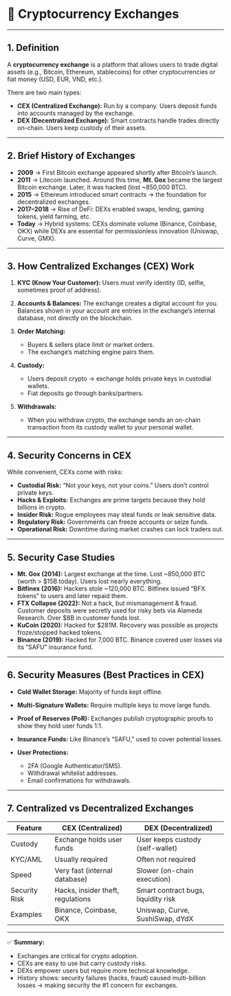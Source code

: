 

# 💱 Cryptocurrency Exchanges

---

## 1. Definition

A **cryptocurrency exchange** is a platform that allows users to trade digital assets (e.g., Bitcoin, Ethereum, stablecoins) for other cryptocurrencies or fiat money (USD, EUR, VND, etc.).

There are two main types:

* **CEX (Centralized Exchange):** Run by a company. Users deposit funds into accounts managed by the exchange.
* **DEX (Decentralized Exchange):** Smart contracts handle trades directly on-chain. Users keep custody of their assets.

---

## 2. Brief History of Exchanges

* **2009** → First Bitcoin exchange appeared shortly after Bitcoin’s launch.
* **2011** → Litecoin launched. Around this time, **Mt. Gox** became the largest Bitcoin exchange. Later, it was hacked (lost \~850,000 BTC).
* **2015** → Ethereum introduced smart contracts → the foundation for decentralized exchanges.
* **2017–2018** → Rise of DeFi: DEXs enabled swaps, lending, gaming tokens, yield farming, etc.
* **Today** → Hybrid systems: CEXs dominate volume (Binance, Coinbase, OKX) while DEXs are essential for permissionless innovation (Uniswap, Curve, GMX).

---

## 3. How Centralized Exchanges (CEX) Work

1. **KYC (Know Your Customer):** Users must verify identity (ID, selfie, sometimes proof of address).
2. **Accounts & Balances:** The exchange creates a digital account for you. Balances shown in your account are entries in the exchange’s internal database, not directly on the blockchain.
3. **Order Matching:**

   * Buyers & sellers place limit or market orders.
   * The exchange’s matching engine pairs them.
4. **Custody:**

   * Users deposit crypto → exchange holds private keys in custodial wallets.
   * Fiat deposits go through banks/partners.
5. **Withdrawals:**

   * When you withdraw crypto, the exchange sends an on-chain transaction from its custody wallet to your personal wallet.

---

## 4. Security Concerns in CEX

While convenient, CEXs come with risks:

* **Custodial Risk:** “Not your keys, not your coins.” Users don’t control private keys.
* **Hacks & Exploits:** Exchanges are prime targets because they hold billions in crypto.
* **Insider Risk:** Rogue employees may steal funds or leak sensitive data.
* **Regulatory Risk:** Governments can freeze accounts or seize funds.
* **Operational Risk:** Downtime during market crashes can lock traders out.

---

## 5. Security Case Studies

* **Mt. Gox (2014):** Largest exchange at the time. Lost \~850,000 BTC (worth > \$15B today). Users lost nearly everything.
* **Bitfinex (2016):** Hackers stole \~120,000 BTC. Bitfinex issued “BFX tokens” to users and later repaid them.
* **FTX Collapse (2022):** Not a hack, but mismanagement & fraud. Customer deposits were secretly used for risky bets via Alameda Research. Over \$8B in customer funds lost.
* **KuCoin (2020):** Hacked for \$281M. Recovery was possible as projects froze/stopped hacked tokens.
* **Binance (2019):** Hacked for 7,000 BTC. Binance covered user losses via its “SAFU” insurance fund.

---

## 6. Security Measures (Best Practices in CEX)

* **Cold Wallet Storage:** Majority of funds kept offline.
* **Multi-Signature Wallets:** Require multiple keys to move large funds.
* **Proof of Reserves (PoR):** Exchanges publish cryptographic proofs to show they hold user funds 1:1.
* **Insurance Funds:** Like Binance’s “SAFU,” used to cover potential losses.
* **User Protections:**

  * 2FA (Google Authenticator/SMS).
  * Withdrawal whitelist addresses.
  * Email confirmations for withdrawals.

---

## 7. Centralized vs Decentralized Exchanges

| Feature       | CEX (Centralized)                 | DEX (Decentralized)                 |
| ------------- | --------------------------------- | ----------------------------------- |
| Custody       | Exchange holds user funds         | User keeps custody (self-wallet)    |
| KYC/AML       | Usually required                  | Often not required                  |
| Speed         | Very fast (internal database)     | Slower (on-chain execution)         |
| Security Risk | Hacks, insider theft, regulations | Smart contract bugs, liquidity risk |
| Examples      | Binance, Coinbase, OKX            | Uniswap, Curve, SushiSwap, dYdX     |

---

✅ **Summary:**

* Exchanges are critical for crypto adoption.
* CEXs are easy to use but carry custody risks.
* DEXs empower users but require more technical knowledge.
* History shows: security failures (hacks, fraud) caused multi-billion losses → making security the #1 concern for exchanges.
